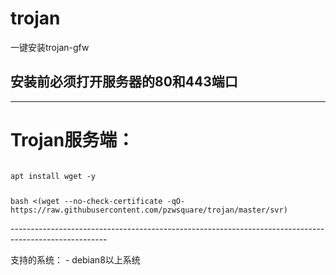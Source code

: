 ﻿# trojan
一键安装trojan-gfw
## 安装前必须打开服务器的80和443端口
------------------------------------------------------------------------------------------------------
<h1>Trojan服务端：</h1>
<code>
apt install wget -y
</p>
bash <(wget --no-check-certificate -qO- https://raw.githubusercontent.com/pzwsquare/trojan/master/svr)
</code>
</p>
</p>
------------------------------------------------------------------------------------------------------
</p>
支持的系统：
- debian8以上系统



